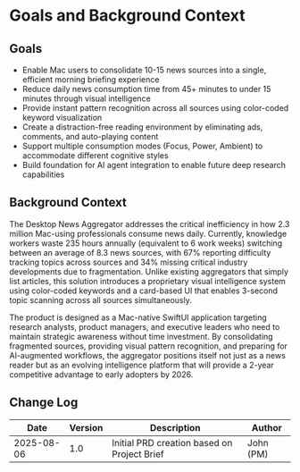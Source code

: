 # Goals and Background Context

## Goals
- Enable Mac users to consolidate 10-15 news sources into a single, efficient morning briefing experience
- Reduce daily news consumption time from 45+ minutes to under 15 minutes through visual intelligence
- Provide instant pattern recognition across all sources using color-coded keyword visualization  
- Create a distraction-free reading environment by eliminating ads, comments, and auto-playing content
- Support multiple consumption modes (Focus, Power, Ambient) to accommodate different cognitive styles
- Build foundation for AI agent integration to enable future deep research capabilities

## Background Context

The Desktop News Aggregator addresses the critical inefficiency in how 2.3 million Mac-using professionals consume news daily. Currently, knowledge workers waste 235 hours annually (equivalent to 6 work weeks) switching between an average of 8.3 news sources, with 67% reporting difficulty tracking topics across sources and 34% missing critical industry developments due to fragmentation. Unlike existing aggregators that simply list articles, this solution introduces a proprietary visual intelligence system using color-coded keywords and a card-based UI that enables 3-second topic scanning across all sources simultaneously.

The product is designed as a Mac-native SwiftUI application targeting research analysts, product managers, and executive leaders who need to maintain strategic awareness without time investment. By consolidating fragmented sources, providing visual pattern recognition, and preparing for AI-augmented workflows, the aggregator positions itself not just as a news reader but as an evolving intelligence platform that will provide a 2-year competitive advantage to early adopters by 2026.

## Change Log

| Date | Version | Description | Author |
|------|---------|-------------|---------|
| 2025-08-06 | 1.0 | Initial PRD creation based on Project Brief | John (PM) |
